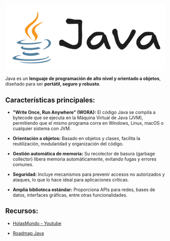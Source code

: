 ![Java](readme.png)

Java es un **lenguaje de programación de alto nivel y orientado a objetos**, diseñado para ser **portátil, seguro y robusto**.

## **Características principales**:

* **"Write Once, Run Anywhere" (WORA):**
  El código Java se compila a bytecode que se ejecuta en la Máquina Virtual de Java (JVM), permitiendo que el mismo programa corra en Windows, Linux, macOS o cualquier sistema con JVM.

* **Orientación a objetos:**
  Basado en objetos y clases, facilita la reutilización, modularidad y organización del código.

* **Gestión automática de memoria:**
  Su recolector de basura (garbage collector) libera memoria automáticamente, evitando fugas y errores comunes.

* **Seguridad:**
  Incluye mecanismos para prevenir accesos no autorizados y ataques, lo que lo hace ideal para aplicaciones críticas.

* **Amplia biblioteca estándar:**
  Proporciona APIs para redes, bases de datos, interfaces gráficas, entre otras funcionalidades.

## **Recursos**:

* [HolasMundo - Youtube](https://youtu.be/b0NHh8RNWK4)

* [Roadmap Java](https://roadmap.sh/java)

